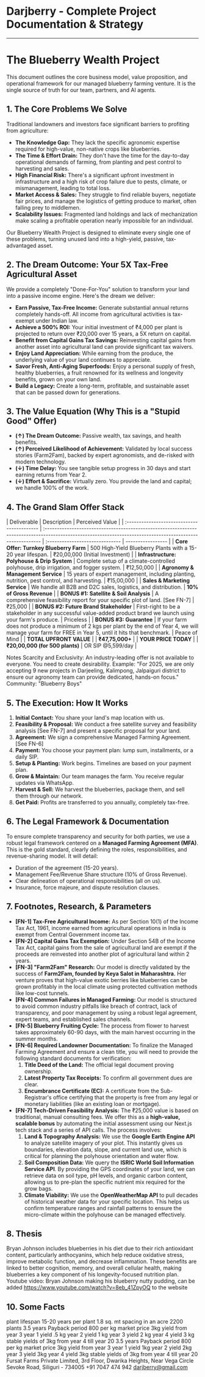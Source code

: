 # Darjberry - Complete Project Documentation & Strategy

---

# The Blueberry Wealth Project

This document outlines the core business model, value proposition, and operational framework for our managed blueberry farming venture. It is the single source of truth for our team, partners, and AI agents.

## 1. The Core Problems We Solve

Traditional landowners and investors face significant barriers to profiting from agriculture:

- **The Knowledge Gap:** They lack the specific agronomic expertise required for high-value, non-native crops like blueberries.
- **The Time & Effort Drain:** They don't have the time for the day-to-day operational demands of farming, from planting and pest control to harvesting and sales.
- **High Financial Risk:** There's a significant upfront investment in infrastructure and a high risk of crop failure due to pests, climate, or mismanagement, leading to total loss.
- **Market Access & Sales:** They struggle to find reliable buyers, negotiate fair prices, and manage the logistics of getting produce to market, often falling prey to middlemen.
- **Scalability Issues:** Fragmented land holdings and lack of mechanization make scaling a profitable operation nearly impossible for an individual.

Our Blueberry Wealth Project is designed to eliminate every single one of these problems, turning unused land into a high-yield, passive, tax-advantaged asset.

## 2. The Dream Outcome: Your 5X Tax-Free Agricultural Asset

We provide a completely "Done-For-You" solution to transform your land into a passive income engine. Here's the dream we deliver:

- **Earn Passive, Tax-Free Income:** Generate substantial annual returns completely hands-off. All income from agricultural activities is tax-exempt under Indian law.
- **Achieve a 500% ROI:** Your initial investment of ₹4,000 per plant is projected to return over ₹20,000 over 15 years, a 5X return on capital.
- **Benefit from Capital Gains Tax Savings:** Reinvesting capital gains from another asset into agricultural land can provide significant tax waivers.
- **Enjoy Land Appreciation:** While earning from the produce, the underlying value of your land continues to appreciate.
- **Savor Fresh, Anti-Aging Superfoods:** Enjoy a personal supply of fresh, healthy blueberries, a fruit renowned for its wellness and longevity benefits, grown on your own land.
- **Build a Legacy:** Create a long-term, profitable, and sustainable asset that can be passed down for generations.

## 3. The Value Equation (Why This is a "Stupid Good" Offer)

- **(↑) The Dream Outcome:** Passive wealth, tax savings, and health benefits.
- **(↑) Perceived Likelihood of Achievement:** Validated by local success stories (Farm2Fam), backed by expert agronomists, and de-risked with modern technology.
- **(↓) Time Delay:** You see tangible setup progress in 30 days and start earning returns from Year 2.
- **(↓) Effort & Sacrifice:** Virtually zero. You provide the land and capital; we handle 100% of the work.

## 4. The Grand Slam Offer Stack

| Deliverable                                 | Description                                                                                                                                                 | Perceived Value                 |
| :------------------------------------------ | :---------------------------------------------------------------------------------------------------------------------------------------------------------- | :------------------------------ | ----------------- |
| **Core Offer: Turnkey Blueberry Farm**      | 500 High-Yield Blueberry Plants with a 15-20 year lifespan.                                                                                                 | ₹20,00,000 (Initial Investment) |
| **Infrastructure: Polyhouse & Drip System** | Complete setup of a climate-controlled polyhouse, drip irrigation, and fogger system.                                                                       | ₹12,50,000                      |
| **Agronomy & Management Service**           | 15 years of expert management, including planting, nutrition, pest control, and harvesting.                                                                 | ₹15,00,000                      |
| **Sales & Marketing Service**               | We handle all B2B and D2C sales, logistics, and distribution.                                                                                               | **10% of Gross Revenue**        |
| **BONUS #1: Satellite & Soil Analysis**     | A comprehensive feasibility report for your specific plot of land. [See FN-7]                                                                               | ₹25,000                         |
| **BONUS #2: Future Brand Stakeholder**      | First-right to be a stakeholder in any successful value-added product brand we launch using your farm's produce.                                            | Priceless                       |
| **BONUS #3: Guarantee**                     | If your farm does not produce a minimum of 2 kgs per plant by the end of Year 4, we will manage your farm for FREE in Year 5, until it hits that benchmark. | Peace of Mind                   |
| **TOTAL UPFRONT VALUE**                     |                                                                                                                                                             | **₹47,75,000+**                 |
| **YOUR PRICE TODAY**                        |                                                                                                                                                             | **₹20,00,000 (for 500 plants)** | OR SIP @5,599/day |

Notes
Scarcity and Exclusivity: An industry-leading offer is not available to everyone. You need to create desirability.
Example: "For 2025, we are only accepting 9 new projects in Darjeeling, Kalimpong, Jalpaiguri district to ensure our agronomy team can provide dedicated, hands-on focus."
Community: "Blueberry Boys"

## 5. The Execution: How It Works

1.  **Initial Contact:** You share your land's map location with us.
2.  **Feasibility & Proposal:** We conduct a free satellite survey and feasibility analysis [See FN-7] and present a specific proposal for your land.
3.  **Agreement:** We sign a comprehensive Managed Farming Agreement. [See FN-6]
4.  **Payment:** You choose your payment plan: lump sum, installments, or a daily SIP.
5.  **Setup & Planting:** Work begins. Timelines are based on your payment plan.
6.  **Grow & Maintain:** Our team manages the farm. You receive regular updates via WhatsApp.
7.  **Harvest & Sell:** We harvest the blueberries, package them, and sell them through our network.
8.  **Get Paid:** Profits are transferred to you annually, completely tax-free.

## 6. The Legal Framework & Documentation

To ensure complete transparency and security for both parties, we use a robust legal framework centered on a **Managed Farming Agreement (MFA)**. This is the gold standard, clearly defining the roles, responsibilities, and revenue-sharing model. It will detail:

- Duration of the agreement (15-20 years).
- Management Fee/Revenue Share structure (10% of Gross Revenue).
- Clear delineation of operational responsibilities (all on us).
- Insurance, force majeure, and dispute resolution clauses.

## 7. Footnotes, Research, & Parameters

- **[FN-1] Tax-Free Agricultural Income:** As per Section 10(1) of the Income Tax Act, 1961, income earned from agricultural operations in India is exempt from Central Government income tax.
- **[FN-2] Capital Gains Tax Exemption:** Under Section 54B of the Income Tax Act, capital gains from the sale of agricultural land are exempt if the proceeds are reinvested into another plot of agricultural land within 2 years.
- **[FN-3] "Farm2Fam" Research:** Our model is directly validated by the success of **Farm2Fam, founded by Keya Salot in Maharashtra.** Her venture proves that high-value exotic berries like blueberries can be grown profitably in the local climate using protected cultivation methods like low-cost tunnels.
- **[FN-4] Common Failures in Managed Farming:** Our model is structured to avoid common industry pitfalls like breach of contract, lack of transparency, and poor management by using a robust legal agreement, expert teams, and established sales channels.
- **[FN-5] Blueberry Fruiting Cycle:** The process from flower to harvest takes approximately 60-90 days, with the main harvest occurring in the summer months.
- **[FN-6] Required Landowner Documentation:** To finalize the Managed Farming Agreement and ensure a clean title, you will need to provide the following standard documents for verification:
  1.  **Title Deed of the Land:** The official legal document proving ownership.
  2.  **Latest Property Tax Receipts:** To confirm all government dues are clear.
  3.  **Encumbrance Certificate (EC):** A certificate from the Sub-Registrar's office certifying that the property is free from any legal or monetary liabilities (like an existing loan or mortgage).
- **[FN-7] Tech-Driven Feasibility Analysis:** The ₹25,000 value is based on traditional, manual consulting fees. We offer this as a **high-value, scalable bonus** by automating the initial assessment using our Next.js tech stack and a series of API calls. The process involves:
  1.  **Land & Topography Analysis:** We use the **Google Earth Engine API** to analyze satellite imagery of your plot. This instantly gives us boundaries, elevation data, slope, and current land use, which is critical for planning the polyhouse orientation and water flow.
  2.  **Soil Composition Data:** We query the **ISRIC World Soil Information Service API**. By providing the GPS coordinates of your land, we can retrieve data on soil type, pH levels, and organic carbon content, allowing us to pre-plan the specific nutrient mix required for the grow bags.
  3.  **Climate Viability:** We use the **OpenWeatherMap API** to pull decades of historical weather data for your specific location. This helps us confirm temperature ranges and rainfall patterns to ensure the micro-climate within the polyhouse can be managed effectively.

## 8. Thesis

Bryan Johnson includes blueberries in his diet due to their rich antioxidant content, particularly anthocyanins, which help reduce oxidative stress, improve metabolic function, and decrease inflammation. These benefits are linked to better cognition, memory, and overall cellular health, making blueberries a key component of his longevity-focused nutrition plan. Youtube video: Bryan Johnson making his blueberry nutty pudding, can be added https://www.youtube.com/watch?v=8eb_41ZpyOQ to the website

## 10. Some Facts

plant lifespan 15-20 years
per plant 1.8 sq. mt spacing
in an acre 2200 plants
3.5 years Payback period
800 per kg market price
3kg yield from year 3
year 1 yield .5 kg
year 2 yield 1 kg
year 3 yield 2 kg
year 4 yield 3 kg
stable yields of 3kg from year 4 till year 20
3.5 years Payback period
800 per kg market price
3kg yield from year 3
year 1 yield 1kg
year 2 yield 2kg
year 3 yield 3kg
year 4 yield 3kg
stable yields of 3kg from year 4 till year 20
Fursat Farms Private Limited, 3rd Floor, Dwarika Heights, Near Vega Circle Sevoke Road, Siliguri - 734005
+91 7047 474 942
darjberry@gmail.com
